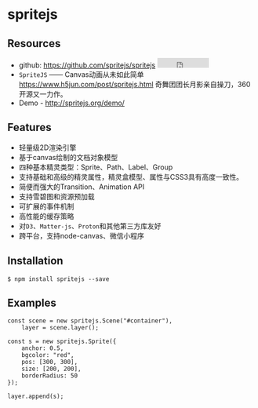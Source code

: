 # spritejs

## Resources

* github: <https://github.com/spritejs/spritejs> <iframe src="http://258i.com/gbtn.html?user=spritejs&repo=spritejs&type=star&count=true" frameborder="0" scrolling="0" width="105px" height="20px"></iframe> 
* `SpriteJS` —— Canvas动画从未如此简单 <https://www.h5jun.com/post/spritejs.html> 奇舞团团长月影亲自操刀，360开源又一力作。
* Demo - <http://spritejs.org/demo/>


## Features

* 轻量级2D渲染引擎
* 基于canvas绘制的文档对象模型
* 四种基本精灵类型：Sprite、Path、Label、Group
* 支持基础和高级的精灵属性，精灵盒模型、属性与CSS3具有高度一致性。
* 简便而强大的Transition、Animation API
* 支持雪碧图和资源预加载
* 可扩展的事件机制
* 高性能的缓存策略
* 对`D3`、`Matter-js`、`Proton`和其他第三方库友好
* 跨平台，支持node-canvas、微信小程序


## Installation

    $ npm install spritejs --save


## Examples

    const scene = new spritejs.Scene("#container"),
        layer = scene.layer();

    const s = new spritejs.Sprite({
        anchor: 0.5,
        bgcolor: "red",
        pos: [300, 300],
        size: [200, 200],
        borderRadius: 50
    });

    layer.append(s);
